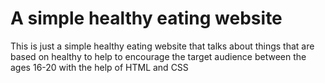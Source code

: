 # A simple healthy eating website
This is just a simple healthy eating website that talks about things that are based on healthy to help to encourage the target audience between the ages 16-20 with the help of HTML and CSS

